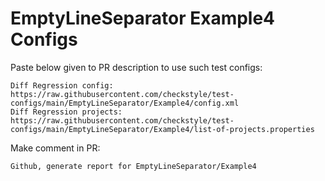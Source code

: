 # EmptyLineSeparator Example4 Configs
Paste below given to PR description to use such test configs:
```
Diff Regression config: https://raw.githubusercontent.com/checkstyle/test-configs/main/EmptyLineSeparator/Example4/config.xml
Diff Regression projects: https://raw.githubusercontent.com/checkstyle/test-configs/main/EmptyLineSeparator/Example4/list-of-projects.properties
```
Make comment in PR:
```
Github, generate report for EmptyLineSeparator/Example4
```
